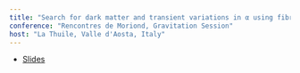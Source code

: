 ```yaml
---
title: "Search for dark matter and transient variations in α using fibre-linked optical atomic clocks"
conference: "Rencontres de Moriond, Gravitation Session"
host: "La Thuile, Valle d'Aosta, Italy"
---
```

 * [Slides](http://moriond.in2p3.fr/2019/Gravitation/transparencies/5_thursday/1_morning/8_roberts.pdf)
